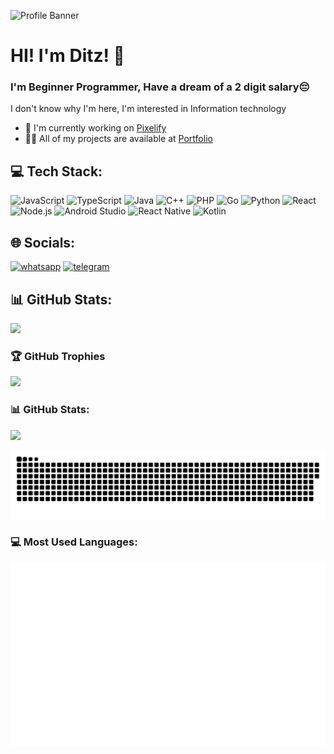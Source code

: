 ![Profile Banner](https://files.catbox.moe/kesn3x.jpeg)

# HI! I'm Ditz! 👋
### I'm Beginner Programmer, Have a dream of a 2 digit salary😔

I don't know why I'm here, I'm interested in Information technology

- 🔭 I'm currently working on [Pixelify](https://github.com/DitzDev/pixelify)
- 👨‍💻 All of my projects are available at [Portfolio](https://ditzdev.vercel.app)

## 💻 Tech Stack:
![JavaScript](https://img.shields.io/badge/JavaScript-F7DF1E?style=for-the-badge&logo=javascript&logoColor=white) ![TypeScript](https://img.shields.io/badge/TypeScript-3178C6?style=for-the-badge&logo=typescript&logoColor=white) ![Java](https://img.shields.io/badge/Java-007396?style=for-the-badge&logo=java&logoColor=white) ![C++](https://img.shields.io/badge/C++-00599C?style=for-the-badge&logo=c++&logoColor=white) ![PHP](https://img.shields.io/badge/PHP-777BB4?style=for-the-badge&logo=php&logoColor=white) ![Go](https://img.shields.io/badge/Go-00ADD8?style=for-the-badge&logo=go&logoColor=white) ![Python](https://img.shields.io/badge/Python-3776AB?style=for-the-badge&logo=python&logoColor=white) ![React](https://img.shields.io/badge/React-61DAFB?style=for-the-badge&logo=react&logoColor=white) ![Node.js](https://img.shields.io/badge/Node.js-339933?style=for-the-badge&logo=node.js&logoColor=white) ![Android Studio](https://img.shields.io/badge/AndroidStudio-555555?style=for-the-badge&logo=androidstudio&logoColor=white) ![React Native](https://img.shields.io/badge/ReactNative-555555?style=for-the-badge&logo=reactnative&logoColor=white) ![Kotlin](https://img.shields.io/badge/Kotlin-555555?style=for-the-badge&logo=kotlin&logoColor=white)

## 🌐 Socials:
[![whatsapp](https://img.shields.io/badge/whatsapp-085717062467-25D366?style=for-the-badge&logo=whatsapp&logoColor=white)](https://wa.me/085717062467) [![telegram](https://img.shields.io/badge/telegram-DitzSukaMewing-26A5E4?style=for-the-badge&logo=telegram&logoColor=white)](https://t.me/DitzSukaMewing)

## 📊 GitHub Stats:
![](https://komarev.com/ghpvc/?username=DitzDev&label=Viewers&color=0e75b6&style=flat)

### 🏆 GitHub Trophies
![](https://github-profile-trophy.vercel.app/?username=DitzDev)

### 📊 GitHub Stats:
![](https://github-readme-stats.vercel.app/api?username=DitzDev&show_icons=true&theme=onedark)

<div align="center">
  <picture>
    <source media="(prefers-color-scheme: dark)" srcset="/github-contribution-grid-snake-dark.svg"/>
    <source media="(prefers-color-scheme: light), (prefers-color-scheme: no-preference)" srcset="/github-contribution-grid-snake.svg"/>
    <img src="/github-contribution-grid-snake.svg" alt="github-snake"/>
  </picture>
</div>

### 💻 Most Used Languages: 

<img src="https://raw.githubusercontent.com/paxsenix0/github-stats/master/generated/languages.svg#gh-dark-mode-only" alt="GitHub Stats Languages" />